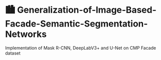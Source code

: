 # :cityscape: Generalization-of-Image-Based-Facade-Semantic-Segmentation-Networks
Implementation of Mask R-CNN, DeepLabV3+ and U-Net on CMP Facade dataset <br/>
